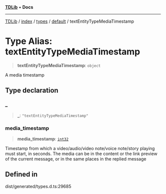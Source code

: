 [**TDLib**](../../../../../../README.md) • **Docs**

***

[TDLib](../../../../../../modules.md) / [index](../../../../../README.md) / [types](../../../README.md) / [default](../README.md) / textEntityTypeMediaTimestamp

# Type Alias: textEntityTypeMediaTimestamp

> **textEntityTypeMediaTimestamp**: `object`

A media timestamp

## Type declaration

### \_

> **\_**: `"textEntityTypeMediaTimestamp"`

### media\_timestamp

> **media\_timestamp**: [`int32`](int32.md)

Timestamp from which a video/audio/video note/voice note/story playing must start, in seconds. The media can be in the content or the link preview of the current message, or in the same places in the replied message

## Defined in

dist/generated/types.d.ts:29685
